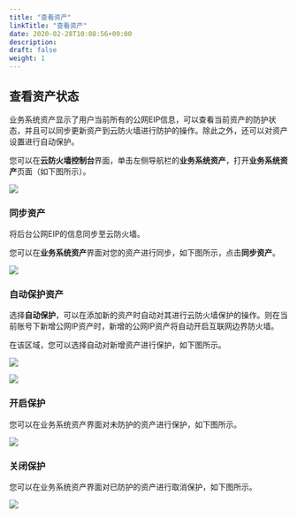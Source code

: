 ```yaml
---
title: "查看资产"
linkTitle: "查看资产"
date: 2020-02-28T10:08:56+09:00
description:
draft: false
weight: 1
---
```


## 查看资产状态

业务系统资产显示了用户当前所有的公网EIP信息，可以查看当前资产的防护状态，并且可以同步更新资产到云防火墙进行防护的操作。除此之外，还可以对资产设置进行自动保护。

您可以在**云防火墙控制台**界面，单击左侧导航栏的**业务系统资产**，打开**业务系统资产**页面（如下图所示）。

![](../_images/asset.png)

### 同步资产

将后台公网EIP的信息同步至云防火墙。

您可以在**业务系统资产**界面对您的资产进行同步，如下图所示，点击**同步资产**。

![](../_images/asset_1.png)

### 自动保护资产

选择**自动保护**，可以在添加新的资产时自动对其进行云防火墙保护的操作。则在当前账号下新增公网IP资产时，新增的公网IP资产将自动开启互联网边界防火墙。

在该区域，您可以选择自动对新增资产进行保护，如下图所示。

![](../_images/asset_protect.png)

![](../_images/version.png)

### 开启保护

您可以在业务系统资产界面对未防护的资产进行保护，如下图所示。

![](../_images/start_protect.png)

### 关闭保护

您可以在业务系统资产界面对已防护的资产进行取消保护，如下图所示。

![](../_images/cancel_protect.png)
